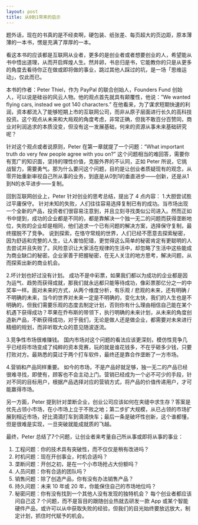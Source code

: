 ```yaml
---
layout: post
title: 从0到1带来的启示
---
```


题外话，现在的书真的是不经卖啊，硬包装、纸张差、每页超大的页边距，原本薄薄的一本书，愣是充满了厚厚的一本。

看这本书的应该都是互联网从业者，更多的是创业者或者想要创业的人，希望能从书中悟出道理，从而开启辉煌人生。然并卵，书总归是书，它能教你的只是从更多的角度去看待你正在做或即将做的事业，跳过其他人踩过的坑，是一场「思维运动」，仅此而已。

本书的作者：Peter Thiel，作为 PayPal 的联合创始人，Founders Fund 创始人，可以说是硅谷的风云人物。他的观点首先就具有颠覆性，他说：”We wanted flying cars, instead we got 140 characters.” 在他看来，为了谋求短期快速的利润，资本都流入了能够短期上市的互联网公司，而非从原子层面进行长久的高科技投资。这个观点从未来和大局观的角度考虑，非常正确，但我不敢百分百赞同，商业对利润追求的本质没变，但没有这一发展基础，何来的资源从事未来基础研究呢？

针对这个观点或者说原则，Peter 在第一章就提了一个问题：“What important truth do very few people agree with you on?” 这个问题相当的难回答，需要你有宽广的知识面，坚持的理性价值，克服外界的不认同，正如 Peter 所说，它挑战智力，需要勇气。那为什么要问这个问题，目的是让创业者质疑现有的观念，从零开始重新审视自己所从事的业务，到底是从0到1的垂直进步——创新，还是从1到N的水平进步——复制。

回到互联网创业上，Peter 针对创业的思考总结，提出了 4 点内容：
1.大胆尝试胜过平庸保守。
针对未知的失败，人们往往容易选择复制已有的成功。当市场出现一个全新的产品，投资者们很容易注意到，并且立刻寻找类似公司进入。然而正如书中提到，成功的企业都是不同的，都是靠解决一个独一无二的问题而获得垄断地位，失败的企业却是相同，他们追求一个已有问题的解决方案，选择保守复制，最终摆脱不了竞争。
说到探索，在恪守常规的世界，人们已经不愿意去探索秘密，因为舒适和完整的人生，让人害怕犯错，更觉得这么简单的秘密肯定有更聪明的人去尝试并且失败了。风险意识让大家活在规律的生活中，却忽略了生活中这些能成为商业缺口的秘密。企业家善于把握秘密，在无人关注的地方思考，解决问题，从而探索出新的商业机会。

2.坏计划也好过没有计划。
成功不是中彩票，如果我们都以为成功的企业都是因为运气、趋势而获得成就，那我们就永远都只能等待成功，像彩票那亿分之一的中奖率一样。面对未来的方式，从两个维度分析，有乐观 / 悲观的未来，还有明确 / 不明确的未来，当今的世界对未来一定是不明确的，变化太快，我们的人生也是不明确的，但我们需要乐观的态度去制定计划，否则你有什么理由相信自己能在某个机遇下获得成功？苹果在乔布斯的带领下，执行明确的未来计划，从未来的角度创造新产品，不断获得成功，对于我们，无论是做人还是做企业，都需要对未来进行精细的规划，而非听取大众的意见随波逐流。

3.竞争性市场很难赚钱。
国内市场对这个问题的看法应该更深刻，模仿性竞争几乎已经将市场变成了纯粹的资本竞赛，玩的就是谁花钱多，不在乎砸多少钱，只要打败对方。最熟悉的莫过于两个打车软件，最终还是靠合作垄断了一方市场。

4.营销和产品同样重要。
如今的市场，不是产品好就足够，独一无二的产品已经很难寻找，即使有，顾客也不会主动上门。营销已经成为一个必不可少的手段，针对不同的目标用户，根据产品选择对应的营销方式，将产品的价值传递用户，才可能赢得市场。

另一方面，Peter 提到针对垄断企业，创业公司应该如何在夹缝中求生存？答案是优先占领小市场，在小市场上立于不败之地；第二步扩大规模，从已占领的市场扩展到相近市场，好比滴滴打车到滴滴快车；最后一条是破坏性创新，这个谁都懂，但是很难是实现，一旦突破就能成就质的飞越。

最终，Peter 总结了7个问题，让创业者来考量自己所从事或即将从事的事业：
1. 工程问题：你的技术具有突破性，而不仅仅是稍有改进吗？
2. 时机问题：现在开创事业，时机合适吗？
3. 垄断问题：开创之初，是在一个小市场抢占大份额吗？
4. 人员问题：你有合适的团队吗？
5. 销售问题：除了创造产品，你有没有办法销售产品？
6. 持久问题：未来 10 年或 20 年，你能保住自己的市场地位吗？
7. 秘密问题：你有没有找到一个其他人没有发现的独特机会？
每个创业者都应该问自己这 7 个问题，而不是盲目的跟随创业热就去研发一款 App 或某个智能硬件产品，或许可以从中获取失败的经验，但我们的目光始终要放远放大，制定计划，抓住时代赋予的机会。



